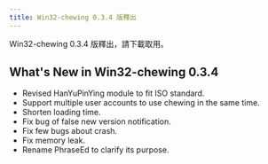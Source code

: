 ```yaml
---
title: Win32-chewing 0.3.4 版釋出
---
```

Win32-chewing 0.3.4 版釋出，請下載取用。

What's New in Win32-chewing 0.3.4
----------------------------------------------------------
* Revised HanYuPinYing module to fit ISO standard.
* Support multiple user accounts to use chewing in the same time.
* Shorten loading time.
* Fix bug of false new version notification.
* Fix few bugs about crash.
* Fix memory leak.
* Rename PhraseEd to clarify its purpose.
